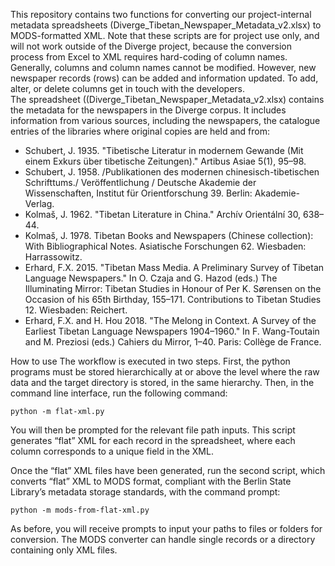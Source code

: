 This repository contains two functions for converting our project-internal metadata spreadsheets (Diverge_Tibetan_Newspaper_Metadata_v2.xlsx) to MODS-formatted XML. Note that these scripts are for project use only, and will not work outside of the Diverge project, because the conversion process from Excel to XML requires hard-coding of column names. Generally, columns and column names cannot be modified. However, new newspaper records (rows) can be added and information updated. To add, alter, or delete columns get in touch with the developers.   
The spreadsheet ((Diverge_Tibetan_Newspaper_Metadata_v2.xlsx) contains the metadata for the newspapers in the Diverge corpus. It includes information from various sources, including the newspapers, the catalogue entries of the libraries where original copies are held and from:
- Schubert, J. 1935. "Tibetische Literatur in modernem Gewande (Mit einem Exkurs über tibetische Zeitungen)." Artibus Asiae 5(1), 95–98.
- Schubert, J. 1958. /Publikationen des modernen chinesisch-tibetischen Schrifttums./ Veröffentlichung / Deutsche Akademie der Wissenschaften, Institut für Orientforschung 39. Berlin: Akademie-Verlag.
- Kolmaš, J. 1962. "Tibetan Literature in China." Archív Orientální 30, 638–44.
- Kolmaš, J. 1978. Tibetan Books and Newspapers (Chinese collection): With Bibliographical Notes. Asiatische Forschungen 62. Wiesbaden: Harrassowitz.
- Erhard, F.X. 2015. "Tibetan Mass Media. A Preliminary Survey of Tibetan Language Newspapers." In O. Czaja and G. Hazod (eds.) The Illuminating Mirror: Tibetan Studies in Honour of Per K. Sørensen on the Occasion of his 65th Birthday, 155–171. Contributions to Tibetan Studies 12. Wiesbaden: Reichert.
- Erhard, F.X. and H. Hou 2018. "The Melong in Context. A Survey of the Earliest Tibetan Language Newspapers 1904–1960." In F. Wang-Toutain and M. Preziosi (eds.) Cahiers du Mirror, 1–40. Paris: Collège de France.

How to use
The workflow is executed in two steps. First, the python programs must be stored hierarchically at or above the level where the raw data and the target directory is stored, in the same hierarchy. Then, in the command line interface, run the following command:

``` python -m flat-xml.py ```

You will then be prompted for the relevant file path inputs. This script generates “flat” XML for each record in the spreadsheet, where each column corresponds to a unique field in the XML.

Once the “flat” XML files have been generated, run the second script, which converts “flat” XML to MODS format, compliant with the Berlin State Library’s metadata storage standards, with the command prompt:

``` python -m mods-from-flat-xml.py ```

As before, you will receive prompts to input your paths to files or folders for conversion. The MODS converter can handle single records or a directory containing only XML files. 

